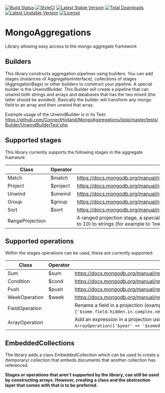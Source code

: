 [![Build Status](https://travis-ci.org/ConnectHolland/MongoAggregations.svg?branch=master)](https://travis-ci.org/ConnectHolland/MongoAggregations)
[![StyleCI](https://styleci.io/repos/45597310/shield)](https://styleci.io/repos/45597310)
[![Latest Stable Version](https://poser.pugx.org/connectholland/mongo-aggregations/v/stable)](https://packagist.org/packages/connectholland/mongo-aggregations) [![Total Downloads](https://poser.pugx.org/connectholland/mongo-aggregations/downloads)](https://packagist.org/packages/connectholland/mongo-aggregations) [![Latest Unstable Version](https://poser.pugx.org/connectholland/mongo-aggregations/v/unstable)](https://packagist.org/packages/connectholland/mongo-aggregations) [![License](https://poser.pugx.org/connectholland/mongo-aggregations/license)](https://packagist.org/packages/connectholland/mongo-aggregations)

# MongoAggregations
Library allowing easy access to the mongo aggregate framework

## Builders
This library constructs aggregation pipelines using builders. You can add stages (instances of AggregationInterface), collections of stages (AggregationBags) or other builders to construct your pipeline. A special builder is the UnwindBuilder. This Builder will create a pipeline that can unwind both strings and arrays and databases that has the two mixed (the latter should be avoided). Basically the builder will transform any mongo field to an array and then unwind that array.

Example usage of the UnwindBuilder is in its Test: https://github.com/ConnectHolland/MongoAggregations/blob/master/tests/Builder/UnwindBuilderTest.php

## Supported stages
This library currently supports the following stages in the aggregate framwork:

| Class | Operator | Description |
|-------|----------|-------------|
|Match|$match| https://docs.mongodb.org/manual/reference/operator/aggregation/match/#pipe._S_match|
|Project|$project| https://docs.mongodb.org/manual/reference/operator/aggregation/project/#pipe._S_project|
|Unwind|$unwind| https://docs.mongodb.org/manual/reference/operator/aggregation/unwind/#pipe._S_unwind|
|Group|$group| https://docs.mongodb.org/manual/reference/operator/aggregation/group/#pipe._S_group|
|Sort|$sort| https://docs.mongodb.org/manual/reference/operator/aggregation/sort/|
|RangeProjection||A ranged projection stage, a special kind of $project which can map ranges (for example: 1 to 10) to strings (for example to 'low'). |

## Supported operations
Within the stages operations can be used, these are currently supported:

| Class | Operator | Description |
|-------|----------|-------------|
|Sum|$sum| https://docs.mongodb.org/manual/reference/operator/aggregation/sum/#grp._S_sum|
|Condition|$cond| https://docs.mongodb.org/manual/reference/operator/aggregation/cond/#exp._S_cond|
|Push|$push| https://docs.mongodb.org/manual/reference/operator/aggregation/push/#grp._S_push|
|WeekOperation|$week| https://docs.mongodb.org/manual/reference/operator/aggregation/week/|
|FieldOperation||Rename a field in a projection (example: ```{$project: {my_field: {'$some.field.hidden.in.complex.nesting'}}}```)|
|ArrayOperation||Add an expression in a projection using a mongo array (example: ```$operation = new ArrayOperation(['$year' => '$somedate'])```)|

## EmbeddedCollections
The library adds a class EmbeddedCollection which can be used to create a (temporary) collection that embeds documents that another collection has referenced. 

**Stages or operations that aren't supported by the library, can still be used by constructing arrays. However, creating a class and the abstraction layer that comes with that is to be preferred.**
